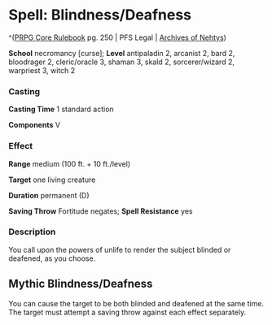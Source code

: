 # Spell: Blindness/Deafness

^([PRPG Core Rulebook][ss-blindness-deafness] pg. 250 | PFS Legal | [Archives of Nehtys][sn-blindness-deafness])

**School** necromancy [curse]; **Level** antipaladin 2, arcanist 2, bard 2, bloodrager 2, cleric/oracle 3, shaman 3, skald 2, sorcerer/wizard 2, warpriest 3, witch 2

### Casting

**Casting Time** 1 standard action  

**Components** V

### Effect

**Range** medium (100 ft. + 10 ft./level)  

**Target** one living creature  

**Duration** permanent (D)  

**Saving Throw** Fortitude negates; **Spell Resistance** yes

### Description

You call upon the powers of unlife to render the subject blinded or deafened, as you choose.

## Mythic Blindness/Deafness

You can cause the target to be both blinded and deafened at the same time. The target must attempt a saving throw against each effect separately.

[ss-blindness-deafness]: http://paizo.com/pathfinderRPG/v57
[sn-blindness-deafness]: http://www.archivesofnethys.com/SpellDisplay.aspx?ItemName=Blindness/Deafness